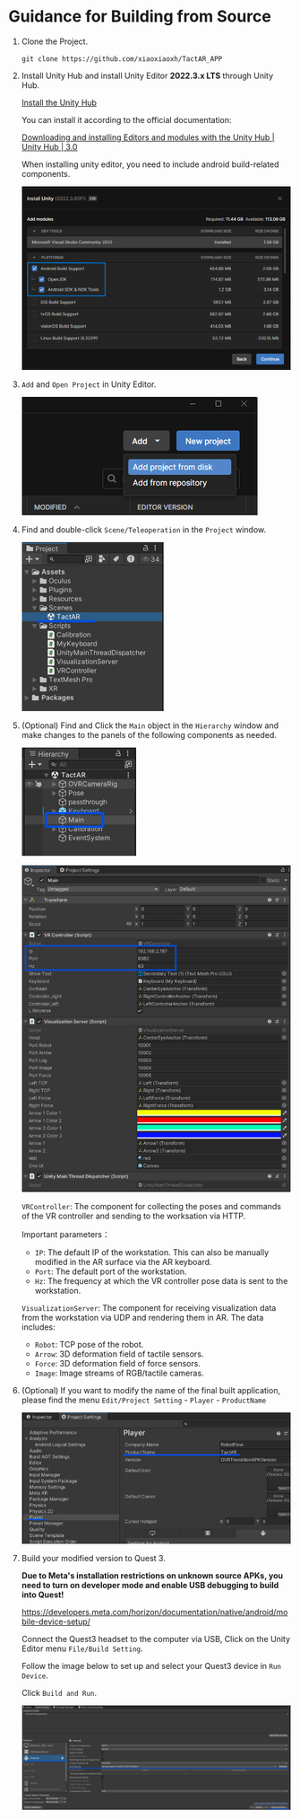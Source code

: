 # Guidance for Building from Source
1. Clone the Project.
   
   ```
   git clone https://github.com/xiaoxiaoxh/TactAR_APP
   ```

2. Install Unity Hub and install Unity Editor **2022.3.x LTS** through Unity Hub.
   
   [Install the Unity Hub](https://unity.com/download)
   
   You can install it according to the official documentation: 
   
   [Downloading and installing Editors and modules with the Unity Hub | Unity Hub | 3.0](https://docs.unity3d.com/hub/manual/InstallEditors.html)

   When installing unity editor, you need to include android build-related components.

   ![image](../Image/android.png)

3. `Add` and `Open Project` in Unity Editor.

    ![image](../Image/add_project.png)

4. Find and double-click `Scene/Teleoperation` in the `Project` window.

    ![image](../Image/scene.png)

5. (Optional) Find and Click the `Main` object in the `Hierarchy` window and make changes to the panels of the following components as needed.

    ![image](../Image/main.png)

    ![image](../Image/script.png)

    `VRController`: The component for collecting the poses and commands of the VR controller and sending to the worksation via HTTP.

    Important parameters：

    * `IP`: The default IP of the workstation. This can also be manually modified in the AR surface via the AR keyboard. 
    * `Port`: The default port of the workstation.
    * `Hz`: The frequency at which the VR controller pose data is sent to the workstation.

    `VisualizationServer`: The component for receiving visualization data from the workstation via UDP and rendering them in AR. The data includes:
    - `Robot`: TCP pose of the robot.
    - `Arrow`: 3D deformation field of tactile sensors.
    - `Force`: 3D deformation field of force sensors.
    - `Image`: Image streams of RGB/tactile cameras.

6. (Optional) If you want to modify the name of the final built application, please find the menu `Edit/Project Setting` - `Player` - `ProductName`

    ![image](../Image/name.png)

7. Build your modified version to Quest 3.

    **Due to Meta's installation restrictions on unknown source APKs, you need to turn on developer mode and enable USB debugging to build into Quest!**

    https://developers.meta.com/horizon/documentation/native/android/mobile-device-setup/
    
    Connect the Quest3 headset to the computer via USB, Click on the Unity Editor menu `File/Build Setting`.

    Follow the image below to set up and select your Quest3 device in `Run Device`.

    Click `Build and Run`.

    ![image](../Image/build.png)

